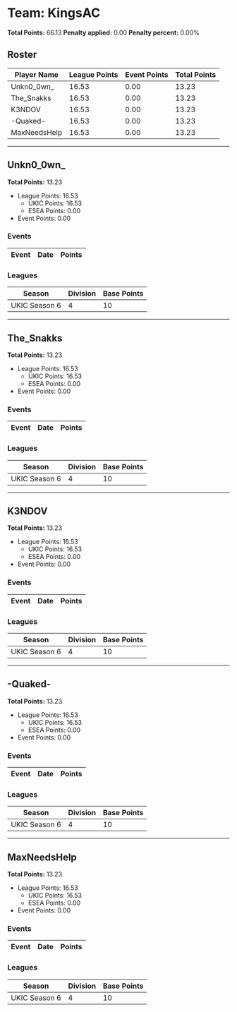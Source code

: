 # Team: KingsAC

**Total Points:** 66.13
**Penalty applied:** 0.00
**Penalty percent:** 0.00%

## Roster
| Player Name | League Points | Event Points | Total Points |
|-------------|--------------|--------------|-------------|
| Unkn0_0wn_ | 16.53 | 0.00 | 13.23 |
| The_Snakks | 16.53 | 0.00 | 13.23 |
| K3NDOV | 16.53 | 0.00 | 13.23 |
| -Quaked- | 16.53 | 0.00 | 13.23 |
| MaxNeedsHelp | 16.53 | 0.00 | 13.23 |

---

## Unkn0_0wn_

**Total Points:** 13.23

- League Points: 16.53
  - UKIC Points: 16.53
  - ESEA Points: 0.00
- Event Points: 0.00

### Events
| Event | Date | Points |
|-------|------|--------|
### Leagues
| Season | Division | Base Points |
|--------|----------|-------------|
| UKIC Season 6 | 4 | 10 |
---

## The_Snakks

**Total Points:** 13.23

- League Points: 16.53
  - UKIC Points: 16.53
  - ESEA Points: 0.00
- Event Points: 0.00

### Events
| Event | Date | Points |
|-------|------|--------|
### Leagues
| Season | Division | Base Points |
|--------|----------|-------------|
| UKIC Season 6 | 4 | 10 |
---

## K3NDOV

**Total Points:** 13.23

- League Points: 16.53
  - UKIC Points: 16.53
  - ESEA Points: 0.00
- Event Points: 0.00

### Events
| Event | Date | Points |
|-------|------|--------|
### Leagues
| Season | Division | Base Points |
|--------|----------|-------------|
| UKIC Season 6 | 4 | 10 |
---

## -Quaked-

**Total Points:** 13.23

- League Points: 16.53
  - UKIC Points: 16.53
  - ESEA Points: 0.00
- Event Points: 0.00

### Events
| Event | Date | Points |
|-------|------|--------|
### Leagues
| Season | Division | Base Points |
|--------|----------|-------------|
| UKIC Season 6 | 4 | 10 |
---

## MaxNeedsHelp

**Total Points:** 13.23

- League Points: 16.53
  - UKIC Points: 16.53
  - ESEA Points: 0.00
- Event Points: 0.00

### Events
| Event | Date | Points |
|-------|------|--------|
### Leagues
| Season | Division | Base Points |
|--------|----------|-------------|
| UKIC Season 6 | 4 | 10 |